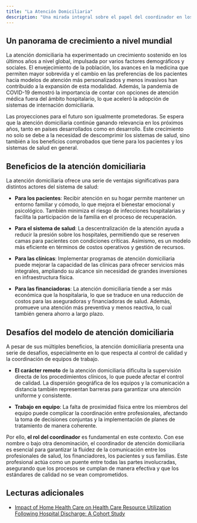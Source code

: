 ```yaml
---
title: "La Atención Domiciliaria"
description: "Una mirada integral sobre el papel del coordinador en los equipos de internación domiciliaria y su impacto en el funcionamiento del servicio."
---
```


## Un panorama de crecimiento a nivel mundial

La atención domiciliaria ha experimentado un crecimiento sostenido en los últimos años a nivel global, impulsada por varios factores demográficos y sociales. El envejecimiento de la población, los avances en la medicina que permiten mayor sobrevida y el cambio en las preferencias de los pacientes hacia modelos de atención más personalizados y menos invasivos han contribuido a la expansión de esta modalidad. Además, la pandemia de COVID-19 demostró la importancia de contar con opciones de atención médica fuera del ámbito hospitalario, lo que aceleró la adopción de sistemas de internación domiciliaria.

Las proyecciones para el futuro son igualmente prometedoras. Se espera que la atención domiciliaria continúe ganando relevancia en los próximos años, tanto en países desarrollados como en desarrollo. Este crecimiento no solo se debe a la necesidad de descomprimir los sistemas de salud, sino también a los beneficios comprobados que tiene para los pacientes y los sistemas de salud en general.

## Beneficios de la atención domiciliaria

La atención domiciliaria ofrece una serie de ventajas significativas para distintos actores del sistema de salud:

- **Para los pacientes**: Recibir atención en su hogar permite mantener un entorno familiar y cómodo, lo que mejora el bienestar emocional y psicológico. También minimiza el riesgo de infecciones hospitalarias y facilita la participación de la familia en el proceso de recuperación.

- **Para el sistema de salud**: La descentralización de la atención ayuda a reducir la presión sobre los hospitales, permitiendo que se reserven camas para pacientes con condiciones críticas. Asimismo, es un modelo más eficiente en términos de costos operativos y gestión de recursos.

- **Para las clínicas**: Implementar programas de atención domiciliaria puede mejorar la capacidad de las clínicas para ofrecer servicios más integrales, ampliando su alcance sin necesidad de grandes inversiones en infraestructura física.

- **Para las financiadoras**: La atención domiciliaria tiende a ser más económica que la hospitalaria, lo que se traduce en una reducción de costos para las aseguradoras y financiadoras de salud. Además, promueve una atención más preventiva y menos reactiva, lo cual también genera ahorro a largo plazo.

## Desafíos del modelo de atención domiciliaria

A pesar de sus múltiples beneficios, la atención domiciliaria presenta una serie de desafíos, especialmente en lo que respecta al control de calidad y la coordinación de equipos de trabajo.

- **El carácter remoto** de la atención domiciliaria dificulta la supervisión directa de los procedimientos clínicos, lo que puede afectar el control de calidad. La dispersión geográfica de los equipos y la comunicación a distancia también representan barreras para garantizar una atención uniforme y consistente.

- **Trabajo en equipo**: La falta de proximidad física entre los miembros del equipo puede complicar la coordinación entre profesionales, afectando la toma de decisiones conjuntas y la implementación de planes de tratamiento de manera coherente.

Por ello, **el rol del coordinador** es fundamental en este contexto. Con ese nombre o bajo otra denominación, el coordinador de atención domiciliaria es esencial para garantizar la fluidez de la comunicación entre los profesionales de salud, los financiadores, los pacientes y sus familias. Este profesional actúa como un puente entre todas las partes involucradas, asegurando que los procesos se cumplan de manera efectiva y que los estándares de calidad no se vean comprometidos.

## Lecturas adicionales

- [Impact of Home Health Care on Health Care Resource Utilization Following Hospital Discharge: A Cohort Study](<https://www.amjmed.com/article/S0002-9343(17)31202-0/abstract>)
